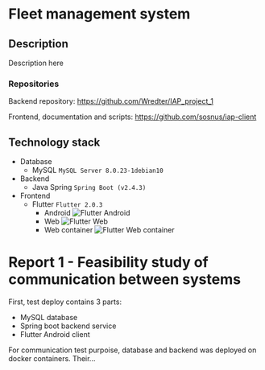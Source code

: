 # Fleet management system


## Description
Description here

### Repositories
Backend repository: https://github.com/Wredter/IAP_project_1

Frontend, documentation and scripts: https://github.com/sosnus/iap-client



## Technology stack

* Database
    * MySQL `MySQL Server 8.0.23-1debian10`
* Backend
    * Java Spring `Spring Boot (v2.4.3)`
* Frontend
    * Flutter `Flutter 2.0.3`
        * Android ![Flutter Android](https://img.shields.io/badge/Android-yes-green)
        * Web ![Flutter Web](https://img.shields.io/badge/Web-not%20yet-red)
        * Web container ![Flutter Web container](https://img.shields.io/badge/Web%20container-not%20yet-red)



# Report 1 - Feasibility study of communication between systems

First, test deploy contains 3 parts:
* MySQL database
* Spring boot backend service
* Flutter Android client

For communication test purpoise, database and backend was deployed on docker containers. Their...

